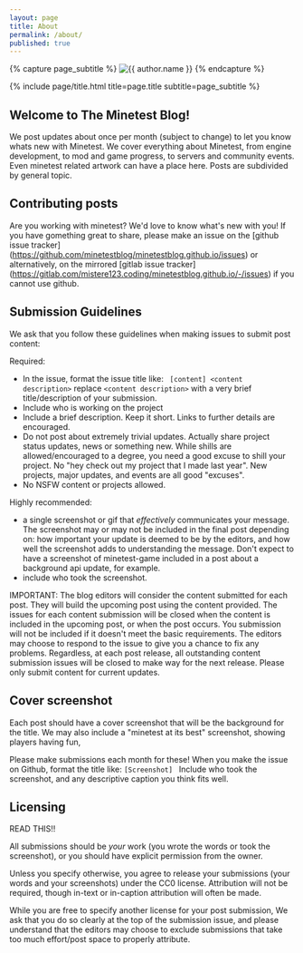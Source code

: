 ```yaml
---
layout: page
title: About
permalink: /about/
published: true
---
```


<div class="page" markdown="1">

{% capture page_subtitle %}
<img
    class="me"
    alt="{{ author.name }}"
    src="{{ site.author.photo | relative_url }}"
    srcset="{{ site.author.photo2x | relative_url }} 2x"
/>
{% endcapture %}

{% include page/title.html title=page.title subtitle=page_subtitle %}

## Welcome to The Minetest Blog!

We post updates about once per month (subject to change) to let you know whats new with Minetest. We cover everything about Minetest, from engine development, to mod and game progress, to servers and community events. Even minetest related artwork can have a place here. Posts are subdivided by general topic.

## Contributing posts

Are you working with minetest? We'd love to know what's new with you! If you have gomething great to share, please make an issue on the [github issue tracker] (https://github.com/minetestblog/minetestblog.github.io/issues) or alternatively, on the mirrored [gitlab issue tracker] (https://gitlab.com/mistere123.coding/minetestblog.github.io/-/issues) if you cannot use github.

## Submission Guidelines

We ask that you follow these guidelines when making issues to submit post content:

Required:
* In the issue, format the issue title like: ` [content] <content description>` replace `<content description>` with a very brief title/description of your submission.
* Include who is working on the project
* Include a brief description. Keep it short. Links to further details are encouraged.
* Do not post about extremely trivial updates. Actually share project status updates, news or something new. While shills are allowed/encouraged to a degree, you need a good excuse to shill your project. No "hey check out my project that I made last year". New projects, major updates, and events are all good "excuses".
* No NSFW content or projects allowed.

Highly recommended:
* a single screenshot or gif that *effectively* communicates your message. The screenshot may or may not be included in the final post depending on: how important your update is deemed to be by the editors, and how well the screenshot adds to understanding the message. Don't expect to have a screenshot of minetest-game included in a post about a background api update, for example. 
* include who took the screenshot.

IMPORTANT:
The blog editors will consider the content submitted for each post. They will build the upcoming post using the content provided. The issues for each content submission will be closed when the content is included in the upcoming post, or when the post occurs. You submission will not be included if it doesn't meet the basic requirements. The editors may choose to respond to the issue to give you a chance to fix any problems. Regardless, at each post release, all outstanding content submission issues will be closed to make way for the next release. Please only submit content for current updates.


## Cover screenshot
Each post should have a cover screenshot that will be the background for the title. We may also include a "minetest at its best" screenshot, showing players having fun, 

Please make submissions each month for these!
When you make the issue on Github, format the title like: `[Screenshot] `
Include who took the screenshot, and any descriptive caption you think fits well.

## Licensing

READ THIS!!

All submissions should be *your* work (you wrote the words or took the screenshot), or you should have explicit permission from the owner. 

Unless you specify otherwise, you agree to release your submissions (your words and your screenshots) under the CC0 license. Attribution will not be required, though in-text or in-caption attribution will often be made.

While you are free to specify another license for your post submission, We ask that you do so clearly at the top of the submission issue, and please understand that the editors may choose to exclude submissions that take too much effort/post space to properly attribute.



</div>
